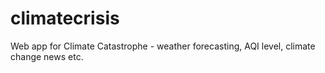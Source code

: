 # climatecrisis
Web app for Climate Catastrophe - weather forecasting, AQI level, climate change news etc.
